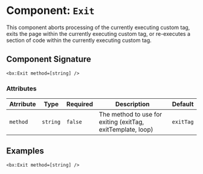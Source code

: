 [comment]: # (Note: This documentation is generated dynamically in the build process.  To modify the contents, change the javadoc on the _invoke method of the Component class)
# Component: `Exit`

This component aborts processing of the currently executing custom tag, exits the page within the currently executing custom tag, or re-executes a section of code within the currently executing custom tag.

## Component Signature

```
<bx:Exit method=[string] />
```

### Attributes


| Atrribute | Type | Required | Description | Default |
|----------|------|----------|-------------|---------|
| `method` | `string` | `false` | The method to use for exiting (exitTag, exitTemplate, loop) | `exitTag` |

## Examples

```
<bx:Exit method=[string] />
```
